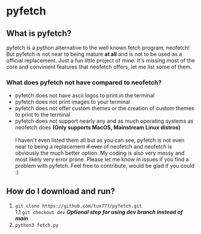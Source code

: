 # pyfetch
## What is pyfetch?
pyfetch is a python alternative to the well known fetch program, neofetch! But pyfetch is not near to being mature **at all** and is not to be used as a official replacement. Just a fun little project of mine.
It's missing most of the core and convinient features that neofetch offers, let me list some of them.
### What does pyfetch not have compared to neofetch?
+ pyfetch does not have ascii logos to print in the terminal
+ pyfetch does not print images to your terminal
+ pyfetch does not offer custom themes or the creation of custom themes to print to the terminal
+ pyfetch does not support nearly any and as much operating systems as neofetch does **(Only supports MacOS, Mainstream Linux distros)**
\
\
I haven't even listed them all but as you can see, pyfetch is not even near to being a replacement ~~if ever~~ of neofetch and neofetch is obviously the much better option.
My coding is also very messy and most likely very error prone. Please let me know in issues if you find a problem with pyfetch. Feel free to contribute, would be glad if you could :)
## How do I download and run?
1. ```git clone https://github.com/tux777/pyfetch.git```\
   1.1 ```git checkout dev``` ***Optional step for using dev branch instead of main***
3. ```python3 fetch.py```

